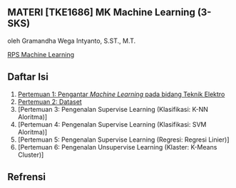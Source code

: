 **MATERI**
**[TKE1686] MK Machine Learning (3-SKS)**
-----

oleh Gramandha Wega Intyanto, S.ST., M.T.

[RPS Machine Learning](https://github.com/gramandha/TKE1686-Machine-Learning/blob/main/RPS_ML.pdf)

Daftar Isi
-----

1. [Pertemuan 1: Pengantar *Machine Learning* pada bidang Teknik Elektro](https://github.com/gramandha/TKE1686-Machine-Learning/blob/main/P1_Pengantar%20ML.md)
2. [Pertemuan 2: Dataset](https://github.com/gramandha/TKE1686-Machine-Learning/blob/main/Pertemuan%202/P2_Pemrosesan_VS_Dataset.md)
3. [Pertemuan 3: Pengenalan Supervise Learning (Klasifikasi: K-NN Aloritma)]
4. [Pertemuan 4: Pengenalan Supervise Learning (Klasifikasi: SVM Aloritma)]
5. [Pertemuan 5: Pengenalan Supervise Learning (Regresi: Regresi Linier)]
6. [Pertemuan 6: Pengenalan Unsupervise Learning (Klaster: K-Means Cluster)]


Refrensi
-----
